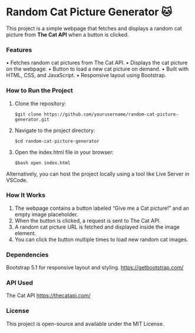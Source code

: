 # Random Cat Picture Generator 🐱

This project is a simple webpage that fetches and displays a random cat picture from **The Cat API** when a button is clicked.

### Features

•	Fetches random cat pictures from The Cat API.
•	Displays the cat picture on the webpage.
•	Button to load a new cat picture on demand.
•	Built with HTML, CSS, and JavaScript.
•	Responsive layout using Bootstrap.

### How to Run the Project
1. Clone the repository:
   
   `$git clone https://github.com/yourusername/random-cat-picture-generator.git`
   
3. Navigate to the project directory:
   
   `$cd random-cat-picture-generator`

5. Open the index.html file in your browser:
   
   `$bash open index.html`

Alternatively, you can host the project locally using a tool like Live Server in VSCode.

### How It Works

1.	The webpage contains a button labeled “Give me a Cat picture!” and an empty image placeholder.
2.	When the button is clicked, a request is sent to The Cat API.
3.	A random cat picture URL is fetched and displayed inside the image element.
4.	You can click the button multiple times to load new random cat images.

### Dependencies

Bootstrap 5.1 for responsive layout and styling.
https://getbootstrap.com/

### API Used

The Cat API https://thecatapi.com/

### License

This project is open-source and available under the MIT License.
